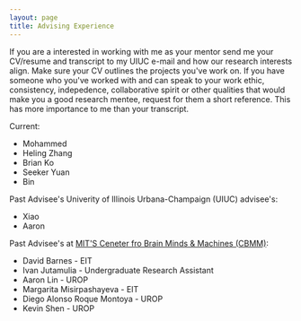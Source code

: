```yaml
---
layout: page
title: Advising Experience
---
```


If you are a interested in working with me as your mentor send me your CV/resume and transcript to my UIUC e-mail 
and how our research interests align. 
Make sure your CV outlines the projects you've work on.
If you have someone who you've worked with and can speak to your work ethic, consistency, indepedence, collaborative spirit or other qualities that would make you
a good research mentee, request for them a short reference.
This has more importance to me than your transcript. 

Current:
- Mohammed
- Heling Zhang
- Brian Ko
- Seeker Yuan
- Bin

Past Advisee's Univerity of Illinois Urbana-Champaign (UIUC) advisee's:
- Xiao
- Aaron

Past Advisee's at [MIT'S Ceneter fro Brain Minds & Machines (CBMM)](https://cbmm.mit.edu/about/people/miranda):

- David Barnes - EIT
- Ivan Jutamulia - Undergraduate Research Assistant
- Aaron Lin - UROP
- Margarita Misirpashayeva - EIT
- Diego Alonso Roque Montoya - UROP
- Kevin Shen - UROP
